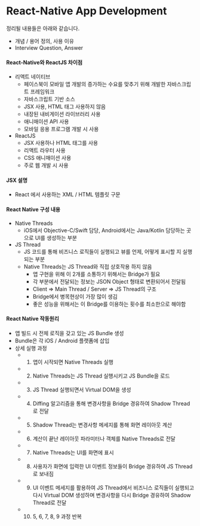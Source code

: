 # React-Native App Development

정리될 내용들은 아래와 같습니다.

- 개념 / 용어 정의, 사용 이유
- Interview Question, Answer

#### React-Native와 ReactJS 차이점

- 리액트 네이티브
  - 페이스북이 모바일 앱 개발의 증가하는 수요를 맞추기 위해 개발한 자바스크립트 프레임워크
  - 자바스크립트 기반 소스
  - JSX 사용, HTML 태그 사용하지 않음
  - 내장된 내비게이션 라이브러리 사용
  - 애니매이션 API 사용
  - 모바일 응용 프로그램 개발 시 사용
- ReactJS
  - JSX 사용하나 HTML 태그를 사용
  - 리액트 라우터 사용
  - CSS 애니매이션 사용
  - 주로 웹 개발 시 사용

#### JSX 설명

- React 에서 사용하는 XML / HTML 템플릿 구문

#### React Native 구성 내용

- Native Threads
  - iOS에서 Objective-C/Swift 담당, Android에서는 Java/Kotlin 담당하는 곳으로 UI를 생성하는 부분
- JS Thread
  - JS 코드를 통해 비즈니스 로직들이 실행되고 뷰를 언제, 어떻게 표시할 지 실행되는 부분
  - Native Threads는 JS Thread와 직접 상호작용 하지 않음
    - 앱 구현을 위해 이 2개를 소통하기 위해서는 Bridge가 필요
    - 각 부분에서 전달되는 정보는 JSON Object 형태로 변환되어서 전달됨
    - Client => Main Thread / Server => JS Thread의 구조
    - Bridge에서 병목현상이 가장 많이 생김
    - 좋은 성능을 위해서는 이 Bridge를 이용하는 횟수를 최소한으로 해야함

#### React Native 작동원리

- 앱 빌드 시 전체 로직을 갖고 있는 JS Bundle 생성
- Bundle은 각 iOS / Android 플랫폼에 삽입
- 상세 실행 과정
  - 1. 앱이 시작되면 Native Threads 실행
  - 2. Native Threads는 JS Thread 실행시키고 JS Bundle을 로드
  - 3. JS Thread 실행되면서 Virtual DOM을 생성
  - 4. Diffing 알고리즘을 통해 변경사항을 Bridge 경유하여 Shadow Thread로 전달
  - 5. Shadow Thread는 변경사항 메세지를 통해 화면 레이아웃 계산
  - 6. 계산이 끝난 레이아웃 파라미터나 객체를 Native Threads로 전달
  - 7. Native Threads는 UI를 화면에 표시
  - 8. 사용자가 화면에 입력한 UI 이벤트 정보들이 Bridge 경유하여 JS Thread로 보내짐
  - 9. UI 이벤트 메세지를 활용하여 JS Thread에서 비즈니스 로직들이 실행되고 다시 Virtual DOM 생성하며 변경사항을 다시 Bridge 경유하여 Shadow Thread로 전달
  - 10. 5, 6, 7, 8, 9 과정 반복
